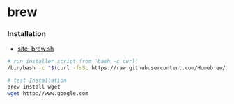 # brew

### Installation
* [site: brew.sh](https://brew.sh/)

```bash
# run installer script from 'bash -c curl'
/bin/bash -c "$(curl -fsSL https://raw.githubusercontent.com/Homebrew/install/HEAD/install.sh)"

# test Installation
brew install wget
wget http://www.google.com

```
